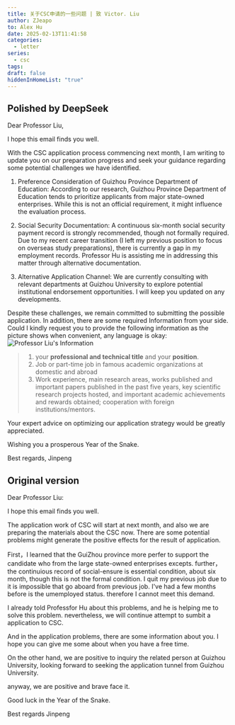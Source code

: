 ```yaml
---
title: 关于CSC申请的一些问题 | 致 Victor. Liu
author: ZJeapo
to: Alex Hu
date: 2025-02-13T11:41:58
categories:
  - letter
series:
  - csc
tags:
draft: false
hiddenInHomeList: "true"
---
```

## Polished by DeepSeek

Dear Professor Liu,

I hope this email finds you well.

With the CSC application process commencing next month, I am writing to update you on our preparation progress and seek your guidance regarding some potential challenges we have identified.

1. Preference Consideration of Guizhou Province Department of Education:
    According to our research, Guizhou Province Department of Education tends to prioritize applicants from major state-owned enterprises. While this is not an official requirement, it might influence the evaluation process.

2. Social Security Documentation:
    A continuous six-month social security payment record is strongly recommended, though not formally required. Due to my recent career transition (I left my previous position to focus on overseas study preparations), there is currently a gap in my employment records. Professor Hu is assisting me in addressing this matter through alternative documentation.

3. Alternative Application Channel:
    We are currently consulting with relevant departments at Guizhou University to explore potential institutional endorsement opportunities. I will keep you updated on any developments.

Despite these challenges, we remain committed to submitting the possible application.
In addition, there are some required Information from your side. Could I kindly request you to provide the following information as the picture shows when convenient, any language is okay:
![Professor Liu's Information](../../../static/images/letter/Pasted%20image%2020250213110504.png)
>
> 1. your **professional and technical title** and your **position**.
> 2. Job or part-time job in famous academic organizations at domestic and abroad
> 3. Work experience, main research areas, works published and important papers published in the past five years, key scientific research projects hosted, and important academic achievements and rewards obtained; cooperation with foreign institutions/mentors.

Your expert advice on optimizing our application strategy would be greatly appreciated.

Wishing you a prosperous Year of the Snake.

Best regards,
Jinpeng

## Original version

Dear Professor Liu:

I hope this email finds you well.

The application work of CSC will start at next month, and also we are preparing the materials about the CSC now. There are some potential problems might generate the positive effects for the result of application.

First，I learned that the GuiZhou province more perfer to support the candidate who from the large state-owned enterprises excepts. further，the continuious record of social-ensure is essential condition, about six month, though this is not the formal condition. I quit my previous job due to it is impossible that go aboard from previous job. I've had a few months before is the umemployed status. therefore I cannot meet this demand.

I already told Professfor Hu about this problems, and he is helping me to solve this problem. nevertheless, we will continue attempt to sumbit a application to CSC.

And in the application problems, there are some information about you. I hope you can give me some about when you have a free time.

On the other hand, we are positive to inquiry the related person at Guizhou University, looking forward to seeking the application tunnel from Guizhou University.

anyway, we are positive and brave face it.

Good luck in the Year of the Snake.

Best regards
Jinpeng
